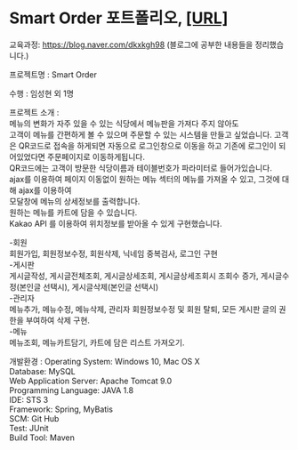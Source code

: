# Smart Order 포트폴리오, [[URL]](http://211.200.100.168:9100/)

교육과정: https://blog.naver.com/dkxkgh98      (블로그에 공부한 내용들을 정리했습니다.)

프로젝트명 : Smart Order  

수행 : 임성현 외 1명

프로젝트 소개 :  
            메뉴의 변화가 자주 있을 수 있는 식당에서 메뉴판을 가져다 주지 않아도  
            고객이 메뉴를 간편하게 볼 수 있으며 주문할 수 있는 시스템을 만들고 싶었습니다. 
            고객은 QR코드로 접속을 하게되면 자동으로 로그인창으로 이동을 하고 기존에 로그인이 되어있었다면 주문페이지로 이동하게됩니다.  
            QR코드에는 고객이 방문한 식당이름과 테이블번호가 파라미터로 들어가있습니다.  
            ajax를 이용하여 페이지 이동없이 원하는 메뉴 섹터의 메뉴를 가져올 수 있고, 그것에 대해 ajax를 이용하여  
            모달창에 메뉴의 상세정보를 출력합니다.  
            원하는 메뉴를 카트에 담을 수 있습니다.    
            Kakao API 를 이용하여 위치정보를 받아올 수 있게 구현했습니다.  



-회원  
회원가입, 회원정보수정, 회원삭제, 닉네임 중복검사, 로그인 구현  
-게시판  
게시글작성, 게시글전체조회, 게시글상세조회, 게시글상세조회시 조회수 증가, 게시글수정(본인글 선택시), 게시글삭제(본인글 선택시)   
-관리자    
메뉴추가, 메뉴수정, 메뉴삭제, 관리자 회원정보수정 및 회원 탈퇴, 모든 게시판 글의 권한을 부여하여 삭제 구현.  
-메뉴  
메뉴조회, 메뉴카트담기, 카트에 담은 리스트 가져오기.  

개발환경 :  Operating System: Windows 10, Mac OS X  
          Database: MySQL  
          Web Application Server: Apache Tomcat 9.0  
          Programming Language: JAVA 1.8  
          IDE: STS 3  
          Framework: Spring, MyBatis  
          SCM: Git Hub  
          Test: JUnit  
          Build Tool: Maven  
